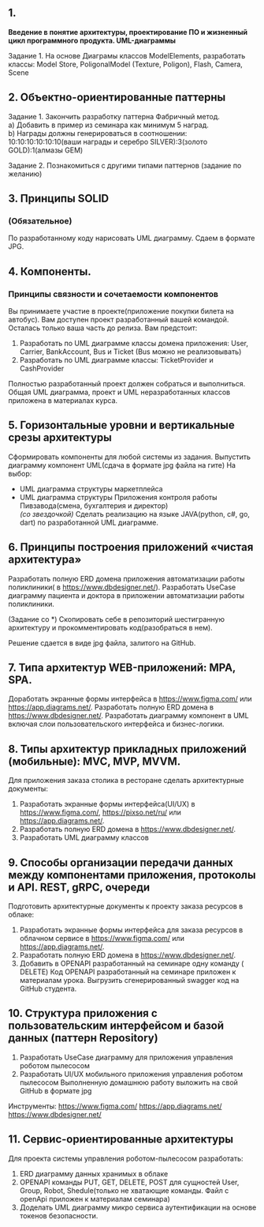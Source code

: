 ## 1.
 **Введение в понятие архитектуры, проектирование ПО и жизненный цикл программного продукта. UML-диаграммы**
 
Задание 1. На основе Диаграмы классов ModelElements, разработать классы: Model Store, PoligonalModel (Texture, Poligon), Flash, Camera, Scene

## 2. Объектно-ориентированные паттерны
Задание 1. Закончить разработку паттерна Фабричный метод.\
a) Добавить в пример из семинара как минимум 5 наград.\
b) Награды должны генерироваться в соотношении: 10:10:10:10:10:10(ваши награды и серебро SILVER):3(золото GOLD):1(алмазы GEM)

Задание 2. Познакомиться с другими типами паттернов (задание по желанию)

## 3. Принципы SOLID
### (Обязательное)
 По разработанному коду нарисовать UML диаграмму. Сдаем в формате JPG. 

 ## 4. Компоненты.
 ### Принципы связности и сочетаемости компонентов
Вы принимаете участие в проекте(приложение покупки билета на автобус). Вам доступен проект разработанный вашей командой. Осталась только ваша часть до релиза. Вам предстоит:
1) Разработать по UML диаграмме классы домена приложения: User, Carrier, BankAccount, Bus и Ticket (Bus можно не реализовывать)
2) Разработать по UML диаграмме классы: TicketProvider и CashProvider

Полностью разработанный проект должен собраться и выполниться. Общая UML диаграмма, проект и UML неразработанных классов приложена в материалах курса.

## 5. Горизонтальные уровни и вертикальные срезы архитектуры
Сформировать компоненты для любой системы из задания. Выпустить диаграмму компонент UML(сдача в формате jpg файла на гите)
На выбор:
- UML диаграмма структуры маркетплейса
- UML диаграмма структуры Приложения контроля работы Пивзавода(смена, бухгалтерия и директор)\
*(со звездочкой)* Сделать реализацию на языке JAVA(python, c#, go, dart) по разработанной UML диаграмме.

## 6. Принципы построения приложений «чистая архитектура»
Разработать полную ERD домена приложения автоматизации работы поликлиники( в https://www.dbdesigner.net/).
Разработать UseCase диаграмму пациента и доктора в приложении автоматизации работы поликлиники.

(Задание со *) Скопировать себе в репозиторий шестигранную архитектуру и прокомментировать код(разобраться в нем).

Решение сдается в виде jpg файла, залитого на GitHub.

## 7. Типа архитектур WEB-приложений: MPA, SPA.
Доработать экранные формы интерфейса в https://www.figma.com/ или https://app.diagrams.net/.
Разработать полную ERD домена в https://www.dbdesigner.net/.
Разработать диаграмму компонент в UML включая слои пользовательского интерфейса и бизнес-логики.

## 8. Типы архитектур прикладных приложений (мобильные): MVC, MVP, MVVM.
Для приложения заказа столика в ресторане сделать архитектурные документы:
1) Разработать экранные формы интерфейса(UI/UX) в https://www.figma.com/, https://pixso.net/ru/ или https://app.diagrams.net/.
2) Разработать полную ERD домена в https://www.dbdesigner.net/.
3) Разработать UML диаграмму классов

## 9. Способы организации передачи данных между компонентами приложения, протоколы и API. REST, gRPC, очереди
Подготовить архитектурные документы к проекту заказа ресурсов в облаке:
1) Разработать экранные формы интерфейса для заказа ресурсов в облачном сервисе в https://www.figma.com/ или https://app.diagrams.net/.
2) Разработать полную ERD домена в https://www.dbdesigner.net/.
3) Добавить в OPENAPI разработанный на семинаре одну команду ( DELETE) Код OPENAPI разработанный на семинаре приложен к материалам урока.
Выгрузить сгенерированный swagger код на GitHub студента.

## 10. Структура приложения с пользовательским интерфейсом и базой данных (паттерн Repository)
1) Разработать UseCase диаграмму для приложения управления роботом пылесосом
2) Разработать UI/UX мобильного приложения управления роботом пылесосом
Выполненную домашнюю работу выложить на свой GitHub в формате jpg

Инструменты:
https://www.figma.com/
https://app.diagrams.net/
https://www.dbdesigner.net/

## 11. Сервис-ориентированные архитектуры
Для проекта системы управления роботом-пылесосом разработать:
1) ERD диаграмму данных хранимых в облаке
2) OPENAPI команды PUT, GET, DELETE, POST для сущностей User, Group, Robot, Shedule(только не хватающие команды. Файл с openApi приложен к материалам семинара)
3) Доделать UML диаграмму микро сервиса аутентификации на основе токенов безопасности.
